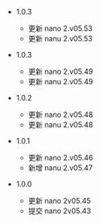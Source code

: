 - 1.0.3
  - 更新 nano 2.v05.53
  - 更新 nanu 2.v05.53

- 1.0.3
  - 更新 nano 2.v05.49
  - 更新 nanu 2.v05.49

- 1.0.2
  - 更新 nano 2.v05.48
  - 更新 nanu 2.v05.48
  
- 1.0.1
  - 更新 nano 2.v05.46
  - 新增 nanu 2.v05.47

- 1.0.0
  - 更新 nano 2v05.45
  - 提交 nano 2v05.43